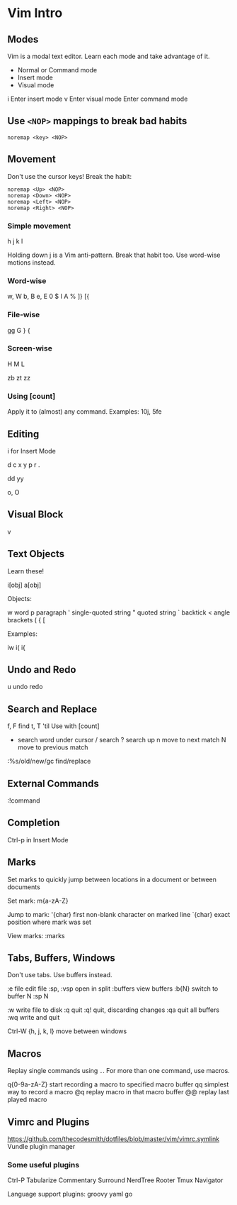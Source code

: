 # Vim Intro


## Modes

Vim is a modal text editor. Learn each mode and take advantage of it.

* Normal or Command mode
* Insert mode
* Visual mode

i      Enter insert mode
v      Enter visual mode
<Esc>  Enter command mode


## Use `<NOP>` mappings to break bad habits

    noremap <key> <NOP>


## Movement

Don't use the cursor keys! Break the habit:

    noremap <Up> <NOP>
    noremap <Down> <NOP>
    noremap <Left> <NOP>
    noremap <Right> <NOP>


### Simple movement

h
j
k
l

Holding down j is a Vim anti-pattern.
Break that habit too. Use word-wise motions instead.

### Word-wise

w, W
b, B
e, E
0
$
I
A
%
]}
[{

### File-wise

gg
G
}
{

### Screen-wise

H
M
L

zb
zt
zz

### Using [count]

Apply it to (almost) any command.
Examples: 10j, 5fe


## Editing

i for Insert Mode

d
c
x
y
p
r
.

dd
yy

o, O


## Visual Block

v


## Text Objects

Learn these!

i[obj]
a[obj]

Objects:

w  word
p  paragraph
'  single-quoted string
"  quoted string
`  backtick
<  angle brackets
(
{
[

Examples:

iw
i(
i{


## Undo and Redo

u  undo
<ctrl-r>  redo


## Search and Replace

f, F  find
t, T  'til
Use with [count]

*  search word under cursor
/  search
?  search up
n  move to next match
N  move to previous match

:%s/old/new/gc  find/replace


## External Commands


:!command


## Completion

Ctrl-p in Insert Mode


## Marks

Set marks to quickly jump between locations in a document or between documents

Set mark:
m{a-zA-Z}

Jump to mark:
'{char}  first non-blank character on marked line
`{char}  exact position where mark was set

View marks:
:marks


## Tabs, Buffers, Windows

Don't use tabs. Use buffers instead.

:e file    edit file
:sp, :vsp  open in split
:buffers   view buffers
:b{N}      switch to buffer N
:sp N

:w   write file to disk
:q   quit
:q!  quit, discarding changes
:qa  quit all buffers
:wq  write and quit

Ctrl-W {h, j, k, l}  move between windows


## Macros

Replay single commands using `.`. For more than one command, use macros.

q{0-9a-zA-Z}  start recording a macro to specified macro buffer
qq  simplest way to record a macro
@q  replay macro in that macro buffer
@@  replay last played macro


## Vimrc and Plugins

https://github.com/thecodesmith/dotfiles/blob/master/vim/vimrc.symlink
Vundle plugin manager

### Some useful plugins

Ctrl-P
Tabularize
Commentary
Surround
NerdTree
Rooter
Tmux Navigator

Language support plugins:
groovy
yaml
go
